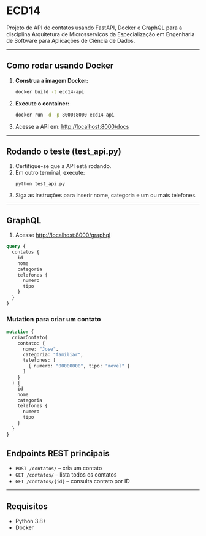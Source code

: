# ECD14


Projeto de API de contatos usando FastAPI, Docker e GraphQL para a disciplina Arquitetura de Microsserviços da Especialização em Engenharia de Software para Aplicações de Ciência de Dados.

---

## Como rodar usando Docker

1. **Construa a imagem Docker:**
   ```bash
   docker build -t ecd14-api 
   ```

2. **Execute o container:**
   ```bash
   docker run -d -p 8000:8000 ecd14-api
   ```

3. Acesse a API em: [http://localhost:8000/docs](http://localhost:8000/docs)

---

## Rodando o teste (test_api.py)

1. Certifique-se que a API está rodando.
2. Em outro terminal, execute:
   ```
   python test_api.py
   ```
3. Siga as instruções para inserir nome, categoria e um ou mais telefones.

---

## GraphQL

1. Acesse [http://localhost:8000/graphql](http://localhost:8000/graphql)

```graphql
query {
  contatos {
    id
    nome
    categoria
    telefones {
      numero
      tipo
    }
  }
}
```

### Mutation para criar um contato

```graphql
mutation {
  criarContato(
    contato: {
      nome: "Jose",
      categoria: "familiar",
      telefones: [
        { numero: "00000000", tipo: "movel" }
      ]
    }
  ) {
    id
    nome
    categoria
    telefones {
      numero
      tipo
    }
  }
}
```

## Endpoints REST principais

- `POST /contatos/` – cria um contato
- `GET /contatos/` – lista todos os contatos
- `GET /contatos/{id}` – consulta contato por ID

---

## Requisitos

- Python 3.8+
- Docker 
